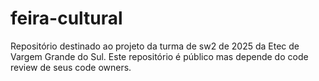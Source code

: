 # feira-cultural

Repositório destinado ao projeto da turma de sw2 de 2025 da Etec de Vargem Grande do Sul.
Este repositório é público mas depende do code review de seus code owners.